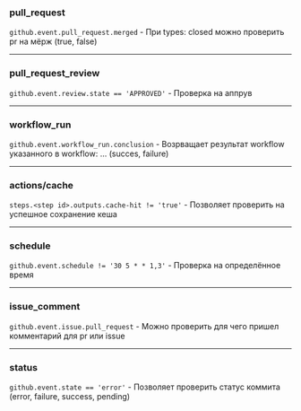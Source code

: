 ### pull_request
```github.event.pull_request.merged``` - При types: closed можно проверить pr на мёрж (true, false)

---
### pull_request_review
```github.event.review.state == 'APPROVED'``` - Проверка на аппрув

---
### workflow_run
```github.event.workflow_run.conclusion``` - Возрващает результат workflow указанного в workflow: ... (succes, failure)

---
### actions/cache
```steps.<step id>.outputs.cache-hit != 'true'``` - Позволяет проверить на успешное сохранение кеша

---
### schedule
```github.event.schedule != '30 5 * * 1,3'``` - Проверка на определённое время

---
### issue_comment
```github.event.issue.pull_request``` - Можно проверить для чего пришел комментарий для pr или issue

---
### status
```github.event.state == 'error'``` - Позволяет проверить статус коммита (error, failure, success, pending)
